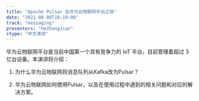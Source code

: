 ```yaml
---
title: "Apache Pulsar 在华为云物联网平台之旅"
date: "2021-08-08T16:10:00" 
track: "messaging"
presenters: "HeZhangJian"
stype: "中文演讲"
---
```

华为云物联网平台是当前中国第一个具有竞争力的 IoT 平台，目前管理着超过 3 亿台设备。本演讲将介绍： 

 1. 为什么华为云物联网将消息队列从Kafka改为Pulsar？

 2. 华为云物联网如何使用Pulsar，以及在使用过程中遇到的相关问题和对应的解决方案。